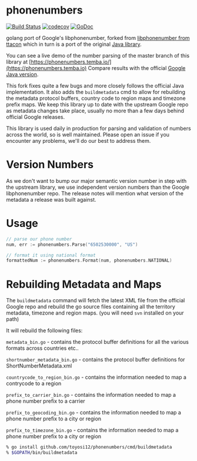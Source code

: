 # phonenumbers 
[![Build Status](https://github.com/toyosi12/phonenumbers/workflows/CI/badge.svg)](https://github.com/toyosi12/phonenumbers/actions?query=workflow%3ACI) 
[![codecov](https://codecov.io/gh/nyaruka/phonenumbers/branch/main/graph/badge.svg)](https://codecov.io/gh/nyaruka/phonenumbers)
[![GoDoc](https://godoc.org/github.com/toyosi12/phonenumbers?status.svg)](https://godoc.org/github.com/toyosi12/phonenumbers)

golang port of Google's libphonenumber, forked from [libphonenumber from ttacon](https://github.com/ttacon/libphonenumber) which in turn is a port of the original [Java library](https://github.com/googlei18n/libphonenumber/tree/master/java/libphonenumber/src/com/google/i18n/phonenumbers).

You can see a live demo of the number parsing of the master branch of this library at [https://phonenumbers.temba.io/](https://phonenumbers.temba.io) Compare results with the official [Google Java version](https://rawgit.com/googlei18n/libphonenumber/master/javascript/i18n/phonenumbers/demo-compiled.html).

This fork fixes quite a few bugs and more closely follows the official Java implementation. It also adds the `buildmetadata` cmd to allow for rebuilding the metadata protocol buffers, country code to region maps and timezone prefix maps. We keep this library up to date with the upstream Google repo as metadata changes take place, usually no more than a few days behind official Google releases.

This library is used daily in production for parsing and validation of numbers across the world, so is well maintained. Please open an issue if you encounter any problems, we'll do our best to address them.

# Version Numbers

As we don't want to bump our major semantic version number in step with the upstream library, we use independent version numbers than the Google libphonenumber repo. The release notes will mention what version of the metadata a release was built against.

# Usage

```go
// parse our phone number
num, err := phonenumbers.Parse("6502530000", "US")

// format it using national format
formattedNum := phonenumbers.Format(num, phonenumbers.NATIONAL)
```

# Rebuilding Metadata and Maps

The `buildmetadata` command will fetch the latest XML file from the official Google repo and rebuild the go source files containing all the territory metadata, timezone and region maps. (you will need `svn` installed on your path)

It will rebuild the following files:

`metadata_bin.go` - contains the protocol buffer definitions for all the various formats across countries etc..

`shortnumber_metadata_bin.go` - contains the protocol buffer definitions for ShortNumberMetadata.xml

`countrycode_to_region_bin.go` - contains the information needed to map a contrycode to a region

`prefix_to_carrier_bin.go` - contains the information needed to map a phone number prefix to a carrier

`prefix_to_geocoding_bin.go` - contains the information needed to map a phone number prefix to a city or region

`prefix_to_timezone_bin.go` - contains the information needed to map a phone number prefix to a city or region

```bash
% go install github.com/toyosi12/phonenumbers/cmd/buildmetadata
% $GOPATH/bin/buildmetadata
```
